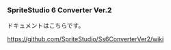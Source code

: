 ### SpriteStudio 6 Converter Ver.2

ドキュメントはこちらです。

https://github.com/SpriteStudio/Ss6ConverterVer2/wiki
